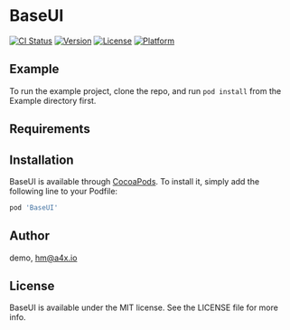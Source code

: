 # BaseUI

[![CI Status](https://img.shields.io/travis/demo/BaseUI.svg?style=flat)](https://travis-ci.org/demo/BaseUI)
[![Version](https://img.shields.io/cocoapods/v/BaseUI.svg?style=flat)](https://cocoapods.org/pods/BaseUI)
[![License](https://img.shields.io/cocoapods/l/BaseUI.svg?style=flat)](https://cocoapods.org/pods/BaseUI)
[![Platform](https://img.shields.io/cocoapods/p/BaseUI.svg?style=flat)](https://cocoapods.org/pods/BaseUI)

## Example

To run the example project, clone the repo, and run `pod install` from the Example directory first.

## Requirements

## Installation

BaseUI is available through [CocoaPods](https://cocoapods.org). To install
it, simply add the following line to your Podfile:

```ruby
pod 'BaseUI'
```

## Author

demo, hm@a4x.io

## License

BaseUI is available under the MIT license. See the LICENSE file for more info.
